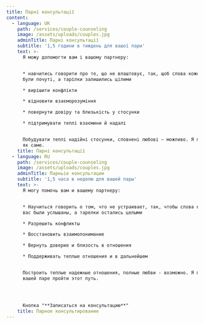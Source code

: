 ```yaml
---
title: Парні консультації
content:
  - language: UK
    path: /services/couple-counseling
    image: /assets/uploads/couples.jpg
    adminTitle: Парні консультації
    subtitle: '1,5 години в тиждень для вашої пари'
    text: >-
      Я можу допомогти вам і вашому партнеру:


      * навчитись говорити про те, що не влаштовує, так, щоб слова кожного з вас
      були почуті, а тарілки залишились цілими

      * вирішити конфлікти

      * відновити взаєморозуміння

      * повернути довіру та близькість у стосунки

      * підтримувати теплі взаємини й надалі


      Побудувати теплі надійні стосунки, сповнені любові – можливо. Я покажу вам
      як саме.
    title: Парні консультації
  - language: RU
    path: /services/couple-counseling
    image: /assets/uploads/couples.jpg
    adminTitle: Парньіе консультации
    subtitle: '1,5 часа в неделю для вашей пары'
    text: >-
      Я могу помочь вам и вашему партнеру:


      * Научиться говорить о том, что не устраивает, так, чтобы слова каждого из
      вас были услышаны, а тарелки остались целыми

      * Разрешить конфликты

      * Восстановить взаимопонимание

      * Вернуть доверие и близость в отношения

      * Поддерживать теплые отношения и в дальнейшем


      Построить теплые надежные отношения, полные любви - возможно. Я помогу
      вашей паре пройти этот путь.




      Кнопка "**Записаться на консультацию**"
    title: Парное консультирование
---
```

